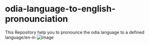 # odia-language-to-english-pronounciation
This Repository help you to pronounce the odia language to a defined language/en-in
![image](https://user-images.githubusercontent.com/80354551/143094288-0419bb0f-7389-4600-8744-8b13cb85d1e0.png)
